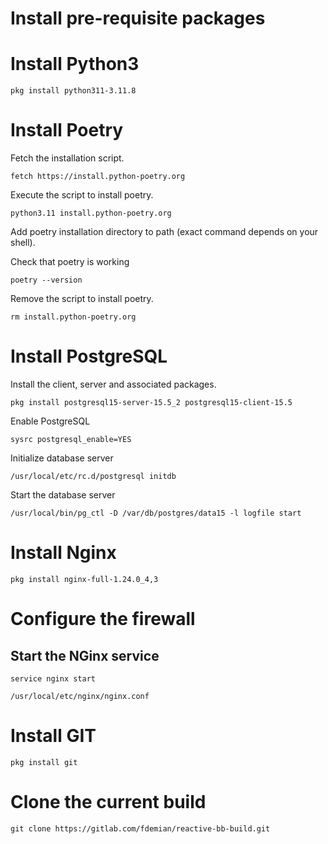 # Install pre-requisite packages

# Install Python3

`pkg install python311-3.11.8`

# Install Poetry

Fetch the installation script.

`fetch https://install.python-poetry.org`

Execute the script to install poetry.

`python3.11 install.python-poetry.org`

Add poetry installation directory to path (exact command depends on your shell).

Check that poetry is working

`poetry --version`

Remove the script to install poetry.

`rm install.python-poetry.org`

# Install PostgreSQL

Install the client, server and associated packages.

`pkg install postgresql15-server-15.5_2 postgresql15-client-15.5`

Enable PostgreSQL

`sysrc postgresql_enable=YES`

Initialize database server

`/usr/local/etc/rc.d/postgresql initdb`

Start the database server

`/usr/local/bin/pg_ctl -D /var/db/postgres/data15 -l logfile start`

# Install Nginx

`pkg install nginx-full-1.24.0_4,3`

# Configure the firewall

## Start the NGinx service

`service nginx start`

`/usr/local/etc/nginx/nginx.conf` 

# Install GIT

`pkg install git`

# Clone the current build

`git clone https://gitlab.com/fdemian/reactive-bb-build.git`


